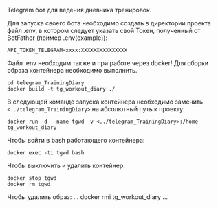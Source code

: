 Telegram бот для ведения дневника тренировок.

Для запуска своего бота необходимо создать в директории проекта файл .env, в котором следует указать свой Токен, 
полученный от BotFather (пример .env(example)):
```
API_TOKEN_TELEGRAM=xxxx:XXXXXXXXXXXXXXX
```
Файл .env необходим также и при работе через docker!
Для сборки образа контейнера необходимо выполнить.
```
cd telegram_TrainingDiary
docker build -t tg_workout_diary ./
```
В следующей команде запуска контейнера необходимо заменить `<../telegram_TrainingDiary>` на абсолютный путь к проекту:
```
docker run -d --name tgwd -v <../telegram_TrainingDiary>:/home tg_workout_diary
```
Чтобы войти в bash работающего контейнера:
```
docker exec -ti tgwd bash
```
Чтобы выключить и удалить контейнер:
```
docker stop tgwd
docker rm tgwd
```
Чтобы удалить образ:
...
docker rmi tg_workout_diary
...